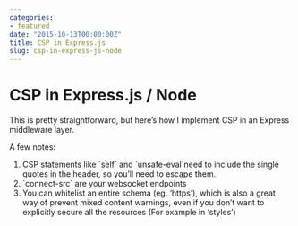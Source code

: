```yaml
---
categories:
- featured
date: "2015-10-13T00:00:00Z"
title: CSP in Express.js
slug: csp-in-express-js-node
---
```


CSP in Express.js / Node
========================

This is pretty straightforward, but here’s how I implement CSP in an Express middleware layer.

A few notes:

1.  CSP statements like \`self\` and \`unsafe-eval\`need to include the single quotes in the header, so you’ll need to escape them.
2.  \`connect-src\` are your websocket endpoints
3.  You can whitelist an entire schema (eg. ‘https’), which is also a great way of prevent mixed content warnings, even if you don’t want to explicitly secure all the resources (For example in ‘styles’)
